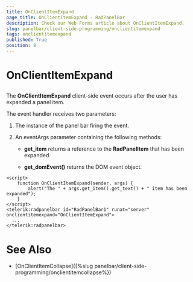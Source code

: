```yaml
---
title: OnClientItemExpand
page_title: OnClientItemExpand - RadPanelBar
description: Check our Web Forms article about OnClientItemExpand.
slug: panelbar/client-side-programming/onclientitemexpand
tags: onclientitemexpand
published: True
position: 8
---
```


# OnClientItemExpand



## 

The **OnClientItemExpand** client-side event occurs after the user has expanded a panel item.

The event handler receives two parameters:

1. The instance of the panel bar firing the event.

1. An eventArgs parameter containing the following methods:

	* **get_item** returns a reference to the **RadPanelItem** that has been expanded.

	* **get_domEvent()** returns the DOM event object.

````ASPNET
<script>
    function OnClientItemExpand(sender, args) {
        alert("The " + args.get_item().get_text() + " item has been expanded");
    }           
</script>
<telerik:radpanelbar id="RadPanelBar1" runat="server" onclientitemexpand="OnClientItemExpand">
  ...
</telerik:radpanelbar>
````



# See Also

 * [OnClientItemCollapse]({%slug panelbar/client-side-programming/onclientitemcollapse%})
